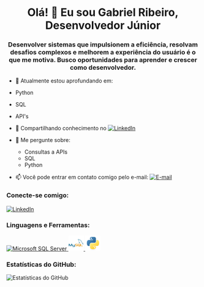 <h1 align="center">Olá! 👋 Eu sou Gabriel Ribeiro, Desenvolvedor Júnior</h1>

<h3 align="center">Desenvolver sistemas que impulsionem a eficiência, resolvam desafios complexos e melhorem a experiência do usuário é o que me motiva. Busco oportunidades para aprender e crescer como desenvolvedor.</h3>

 - 🌱 Atualmente estou aprofundando em:
  - Python
  - SQL
  - API's

- 👯 Compartilhando conhecimento no [![LinkedIn](https://img.shields.io/badge/LinkedIn-blue?style=flat&logo=linkedin)](https://www.linkedin.com/in/gabriel-ribeiro-4ab446137)

- 💬 Me pergunte sobre:
   - Consultas a APIs
   - SQL
   - Python


- 📫 Você pode entrar em contato comigo pelo e-mail: [![E-mail](https://img.shields.io/badge/Email-red?style=flat&logo=email)](mailto:gabriell_080@live.com)


<h3 align="left">Conecte-se comigo:</h3>

<p align="left">
  <a href="https://www.linkedin.com/in/gabriel-ribeiro-4ab446137" target="_blank">
    <img align="center" src="https://raw.githubusercontent.com/rahuldkjain/github-profile-readme-generator/master/src/images/icons/Social/linked-in-alt.svg" alt="LinkedIn" height="30" width="40" />
  </a>
</p>

 

<h3 align="left">Linguagens e Ferramentas:</h3>

<p align="left">
  <a href="https://www.microsoft.com/en-us/sql-server" target="_blank" rel="noreferrer">
    <img src="https://www.svgrepo.com/show/303229/microsoft-sql-server-logo.svg" alt="Microsoft SQL Server" width="40" height="40"/>
  </a>
  <a href="https://www.mysql.com/" target="_blank" rel="noreferrer">
    <img src="https://raw.githubusercontent.com/devicons/devicon/master/icons/mysql/mysql-original-wordmark.svg" alt="MySQL" width="40" height="40"/>
  </a>
  <a href="https://www.python.org" target="_blank" rel="noreferrer">
    <img src="https://raw.githubusercontent.com/devicons/devicon/master/icons/python/python-original.svg" alt="Python" width="40" height="40"/>
  </a>
</p>

<h3 align="left">Estatísticas do GitHub:</h3>

![Estatísticas do GitHub](https://github-readme-stats.vercel.app/api?username=Gabriel080&theme=nightowl&show_icons=true)

